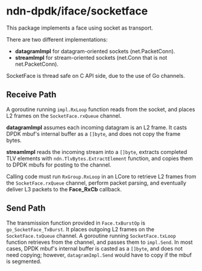 # ndn-dpdk/iface/socketface

This package implements a face using socket as transport.

There are two different implementations:

* **datagramImpl** for datagram-oriented sockets (net.PacketConn).
* **streamImpl** for stream-oriented sockets (net.Conn that is not net.PacketConn).

SocketFace is thread safe on C API side, due to the use of Go channels.

## Receive Path

A goroutine running `impl.RxLoop` function reads from the socket, and places L2 frames on the `SocketFace.rxQueue` channel.

**datagramImpl** assumes each incoming datagram is an L2 frame.
It casts DPDK mbuf's internal buffer as a `[]byte`, and does not copy the frame bytes.

**streamImpl** reads the incoming stream into a `[]byte`, extracts completed TLV elements with `ndn.TlvBytes.ExtractElement` function, and copies them to DPDK mbufs for posting to the channel.

Calling code must run `RxGroup.RxLoop` in an LCore to retrieve L2 frames from the `SocketFace.rxQueue` channel, perform packet parsing, and eventually deliver L3 packets to the **Face\_RxCb** callback.

## Send Path

The transmission function provided in `Face.txBurstOp` is `go_SocketFace_TxBurst`.
It places outgoing L2 frames on the `SocketFace.txQueue` channel.
A goroutine running `SocketFace.txLoop` function retrieves from the channel, and passes them to `impl.Send`.
In most cases, DPDK mbuf's internal buffer is casted as a `[]byte`, and does not need copying; however, `datagramImpl.Send` would have to copy if the mbuf is segmented.
